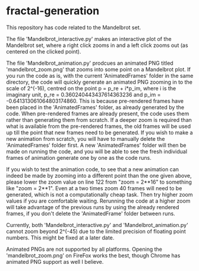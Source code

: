 # fractal-generation
This repository has code related to the Mandelbrot set. 

The file 'Mandelbrot_interactive.py' makes an interactive plot of the Mandelbrot set, where a right click zooms in and a left click zooms out (as centered on the clicked point). 

The file 'Mandelbrot_animation.py' prodcues an animated PNG titled 'mandelbrot_zoom.png' that zooms into some point on a Mandelbrot plot. If you run the code as is, with the current 'AnimatedFrames' folder in the same directory, the code will quickly generate an animated PNG zooming in to the scale of 2^(-16), centred on the point p = p_re + i*p_im, where i is the imaginary unit, p_re = 0.360240443437614363236 and p_im = -0.641313061064803174860. This is because pre-rendered frames have been placed in the 'AnimatedFrames' folder, as already generated by the code. When pre-rendered frames are already present, the code uses them rather than generating them from scratch. If a deeper zoom is required than what is available from the pre-rendered frames, the old frames will be used up till the point that new frames need to be generated. If you wish to make a new animation from scratch, you will have to manually delete the 'AnimatedFrames' folder first. A new 'AnimatedFrames' folder will then be made on running the code, and you will be able to see the fresh individual frames of animation generate one by one as the code runs.

If you wish to test the animation code, to see that a new animation can indeed be made by zooming into a different point than the one given above, please lower the zoom value on line 122 from "zoom = 2\**16" to something like "zoom = 2\**1". Even at a two times zoom 40 frames will need to be generated, which is not a computationally cheap task. Then try higher zoom values if you are comfortable waiting. Rerunning the code at a higher zoom will take advantage of the previous runs by using the already rendered frames, if you don't delete the 'AnimatedFrame' folder between runs.

Currently, both 'Mandelbrot_interactive.py' and 'Mandelbrot_animation.py' cannot zoom beyond 2^(-45) due to the limited precision of floating point numbers. This might be fixed at a later date.

Animated PNGs are not supported by all platforms. Opening the 'mandelbrot_zoom.png' on FireFox works the best, though Chrome has animated PNG support as well I believe.

